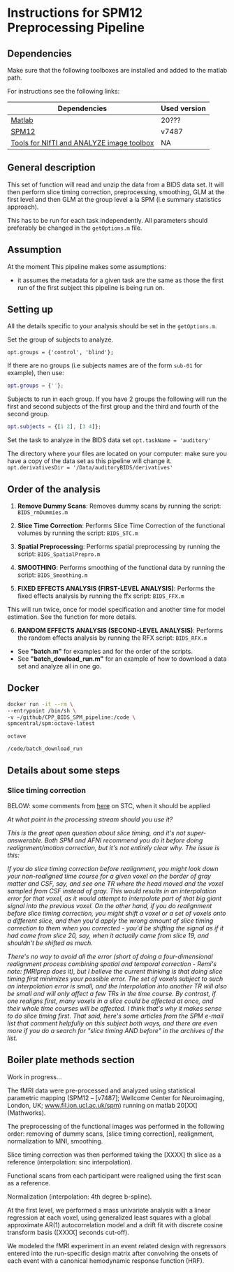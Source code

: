 # Instructions for SPM12 Preprocessing Pipeline

## Dependencies

Make sure that the following toolboxes are installed and added to the matlab path.

For instructions see the following links:

| Dependencies                                                                                                                             | Used version |
|------------------------------------------------------------------------------------------------------------------------------------------|--------------|
| [Matlab](https://www.mathworks.com/products/matlab.html)                                                                                 | 20???        |
| [SPM12](https://www.fil.ion.ucl.ac.uk/spm/software/spm12/)                                                                               | v7487        |
| [Tools for NIfTI and ANALYZE image toolbox](https://www.mathworks.com/matlabcentral/fileexchange/8797-tools-for-nifti-and-analyze-image) | NA           |

## General description
This set of function will read and unzip the data from a BIDS data set. It will then perform slice timing correction, preprocessing, smoothing, GLM at the first level and then GLM at the group level a la SPM (i.e summary statistics approach).

This has to be run for each task independently. All parameters should preferably be changed in the `getOptions.m` file.

## Assumption
At the moment This pipeline makes some assumptions:
-   it assumes the metadata for a given task are the same as those the first run of the first subject this pipeline is being run on.

## Setting up
All the details specific to your analysis should be set in the `getOptions.m`.

Set the group of subjects to analyze.
```
opt.groups = {'control', 'blind'};
```

If there are no groups (i.e subjects names are of the form `sub-01` for example), then use:
```matlab
opt.groups = {''};
```

Subjects to run in each group. If you have 2 groups the  following will run the first and second subjects of the first group and the third and fourth of the second group.
```matlab
opt.subjects = {[1 2], [3 4]};
```

Set the task to analyze in the BIDS data set
`opt.taskName = 'auditory'`

The directory where your files are located on your computer: make sure you have a copy of the data set as this pipeline will change it.
`opt.derivativesDir = '/Data/auditoryBIDS/derivatives'`

## Order of the analysis

1.  __Remove Dummy Scans__:
Removes dummy scans by running the script:
`BIDS_rmDummies.m`

2.  __Slice Time Correction__: Performs Slice Time Correction of the functional volumes by running the script:
`BIDS_STC.m`

3.  __Spatial Preprocessing__:
Performs spatial preprocessing by running the script:
`BIDS_SpatialPrepro.m`

4.  __SMOOTHING__:
Performs smoothing of the functional data by running the script:
`BIDS_Smoothing.m`

5.  __FIXED EFFECTS ANALYSIS (FIRST-LEVEL ANALYSIS)__:
Performs the fixed effects analysis by running the ffx script:
`BIDS_FFX.m`

This will run twice, once for model specification and another time for model estimation. See the function for more details.

6.  __RANDOM EFFECTS ANALYSIS (SECOND-LEVEL ANALYSIS)__:
Performs the random effects analysis by running the RFX script:
`BIDS_RFX.m`

-   See __"batch.m"__ for examples and for the order of the scripts.
-   See __"batch_dowload_run.m"__ for an example of how to download a data set and analyze all in one go.

## Docker

``` bash
docker run -it --rm \
--entrypoint /bin/sh \
-v ~/github/CPP_BIDS_SPM_pipeline:/code \
spmcentral/spm:octave-latest

octave

/code/batch_download_run
```

## Details about some steps

### Slice timing correction

BELOW: some comments from [here](http://mindhive.mit.edu/node/109) on STC, when it should be applied

_At what point in the processing stream should you use it?_

_This is the great open question about slice timing, and it's not super-answerable. Both SPM and AFNI recommend you do it before doing realignment/motion correction, but it's not entirely clear why. The issue is this:_

_If you do slice timing correction before realignment, you might look down your non-realigned time course for a given voxel on the border of gray matter and CSF, say, and see one TR where the head moved and the voxel sampled from CSF instead of gray. This would results in an interpolation error for that voxel, as it would attempt to interpolate part of that big giant signal into the previous voxel. On the other hand, if you do realignment before slice timing correction, you might shift a voxel or a set of voxels onto a different slice, and then you'd apply the wrong amount of slice timing correction to them when you corrected - you'd be shifting the signal as if it had come from slice 20, say, when it actually came from slice 19, and shouldn't be shifted as much._

_There's no way to avoid all the error (short of doing a four-dimensional realignment process combining spatial and temporal correction - Remi's note: fMRIprep does it), but I believe the current thinking is that doing slice timing first minimizes your possible error. The set of voxels subject to such an interpolation error is small, and the interpolation into another TR will also be small and will only affect a few TRs in the time course. By contrast, if one realigns first, many voxels in a slice could be affected at once, and their whole time courses will be affected. I think that's why it makes sense to do slice timing first. That said, here's some articles from the SPM e-mail list that comment helpfully on this subject both ways, and there are even more if you do a search for "slice timing AND before" in the archives of the list._

## Boiler plate methods section

Work in progress...


The fMRI data were pre-processed and analyzed using statistical parametric mapping (SPM12 – [v7487]; Wellcome Center for Neuroimaging, London, UK; www.fil.ion.ucl.ac.uk/spm) running on matlab 20[XX] (Mathworks).

The preprocessing of the functional images was performed in the following order: removing of dummy scans, [slice timing correction], realignment, normalization to MNI, smoothing.

Slice timing correction was then performed taking the [XXXX] th slice as a reference (interpolation: sinc interpolation).

Functional scans from each participant were realigned using the first scan as a reference.

Normalization
(interpolation: 4th degree b-spline).

At the first level, we performed a mass univariate analysis with a linear regression at each voxel, using generalized least squares with a global approximate AR(1) autocorrelation model and a drift fit with discrete cosine transform basis ([XXXX] seconds cut-off).

We modeled the fMRI experiment in an event related design with regressors entered into the run-specific design matrix after convolving the onsets of each event with a canonical hemodynamic response function (HRF).
